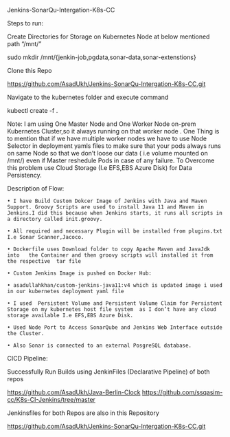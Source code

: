 Jenkins-SonarQu-Intergation-K8s-CC

Steps to run:

Create Directories for Storage on Kubernetes Node at below mentioned path 
“/mnt/”

sudo mkdir /mnt/{jenkin-job,pgdata,sonar-data,sonar-extenstions}


Clone this Repo 

https://github.com/AsadUkh/Jenkins-SonarQu-Intergation-K8s-CC.git


Navigate to the kubernetes folder and execute command 

kubectl create -f .


Note:
I am using One Master Node and One Worker Node on-prem Kubernetes Cluster,so it always running on that worker node . One Thing is to mention that if we have multiple worker nodes we have to use  Node Selector in deployment yamls files to make sure that your pods always runs on same Node so that we don’t loose our data ( i.e volume mounted on /mnt/) even if Master reshedule Pods in case of any failure.
To Overcome this problem use Cloud Storage (I.e EFS,EBS Azure Disk)  for Data Persistency.



Description of Flow:

    • I have Build Custom Dokcer Image of Jenkins with Java and Maven Support. Groovy Scripts are used to install Java 11 and Maven in Jenkins.I did this because when Jenkins starts, it runs all scripts in a directory called init.groovy.
      
    • All required and necessary Plugin will be installed from plugins.txt I.e Sonar Scanner,Jacoco.
      
    • Dockerfile uses Download folder to copy Apache Maven and JavaJdk into   the Container and then groovy scripts will installed it from the respective  tar file 
      
    • Custom Jenkins Image is pushed on Docker Hub:
      
    • asadullahkhan/custom-jenkins-java11:v4 which is updated image i used in our kubernetes deployment yaml file
      
    • I used  Persistent Volume and Persistent Volume Claim for Persistent Storage on my kubernetes host file system  as I don’t have any cloud storage available I.e EFS,EBS Azure Disk. 

    • Used Node Port to Access SonarQube and Jenkins Web Interface outside the Cluster. 
      
    • Also Sonar is connected to an external PosgreSQL database.


CICD Pipeline:

Successfully Run Builds using JenkinFiles (Declarative Pipeline) of both repos

https://github.com/AsadUkh/Java-Berlin-Clock
https://github.com/ssqasim-cc/K8s-CI-Jenkins/tree/master

Jenkinsfiles for both Repos are also in this Repository

https://github.com/AsadUkh/Jenkins-SonarQu-Intergation-K8s-CC.git






 
